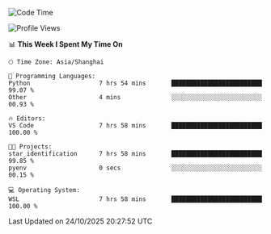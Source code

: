 <!--START_SECTION:waka-->
![Code Time](http://img.shields.io/badge/Code%20Time-3%2C146%20hrs%2043%20mins-blue)

![Profile Views](http://img.shields.io/badge/Profile%20Views-1-blue)

📊 **This Week I Spent My Time On** 

```text
🕑︎ Time Zone: Asia/Shanghai

💬 Programming Languages: 
Python                   7 hrs 54 mins       █████████████████████████   99.07 % 
Other                    4 mins              ░░░░░░░░░░░░░░░░░░░░░░░░░   00.93 % 

🔥 Editors: 
VS Code                  7 hrs 58 mins       █████████████████████████   100.00 % 

🐱‍💻 Projects: 
star_identification      7 hrs 58 mins       █████████████████████████   99.85 % 
pyenv                    0 secs              ░░░░░░░░░░░░░░░░░░░░░░░░░   00.15 % 

💻 Operating System: 
WSL                      7 hrs 58 mins       █████████████████████████   100.00 % 
```


 Last Updated on 24/10/2025 20:27:52 UTC
<!--END_SECTION:waka-->